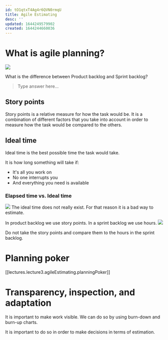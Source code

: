 ```yaml
---
id: tO1qtxT4Ag4r6QVN0rmqU
title: Agile Estimating
desc: ''
updated: 1644249579902
created: 1644244660036
---
```

# What is agile planning?
![](/assets/images/2022-02-07-15-38-44.png)

What is the difference between Product backlog and Sprint backlog?
> Type answer here...

## Story points
Story points is a relative measure for how the task would be. It is a combination of different factors that you take into account in order to measure how the task would be compared to the others.

## Ideal time
Ideal time is the best possible time the task would take. 

It is how long something will take if:
- It's all you work on
- No one interrupts you
- And everything you need is available

### Elapsed time vs. Ideal time
![](/assets/images/2022-02-07-16-32-49.png)
The ideal time does not really exist. For that reason it is a bad way to estimate.

In product backlog we use story points. In a sprint backlog we use hours.
![](/assets/images/2022-02-07-16-38-38.png)

Do not take the story points and compare them to the hours in the sprint backlog.

# Planning poker 
[[lectures.lecture3.agileEstimating.planningPoker]]

# Transparency, inspection, and adaptation
It is important to make work visible.
We can do so by using burn-down and burn-up charts.

It is important to do so in order to make decisions in terms of estimation. 
